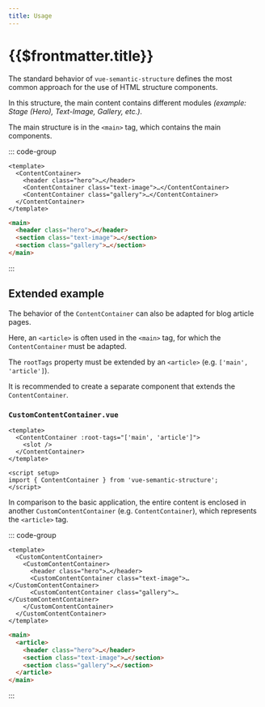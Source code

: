 ```yaml
---
title: Usage
---
```


# {{$frontmatter.title}}

The standard behavior of `vue-semantic-structure` defines the most common approach for the use of HTML structure components.

In this structure, the main content contains different modules *(example: Stage (Hero), Text-Image, Gallery, etc.)*.

The main structure is in the `<main>` tag, which contains the main components.

::: code-group

```vue [Vue]
<template>
  <ContentContainer>
    <header class="hero">…</header>
    <ContentContainer class="text-image">…</ContentContainer>
    <ContentContainer class="gallery">…</ContentContainer>
  </ContentContainer>
</template>
```

```html [HTML]
<main>
  <header class="hero">…</header>
  <section class="text-image">…</section>
  <section class="gallery">…</section>
</main>
```

:::

## Extended example

The behavior of the `ContentContainer` can also be adapted for blog article pages.

Here, an `<article>` is often used in the `<main>` tag, for which the `ContentContainer` must be adapted.

The `rootTags` property must be extended by an `<article>` (e.g. `['main', 'article']`).

It is recommended to create a separate component that extends the `ContentContainer`.

### `CustomContentContainer.vue`

```vue
<template>
  <ContentContainer :root-tags="['main', 'article']">
    <slot />
  </ContentContainer>
</template>

<script setup>
import { ContentContainer } from 'vue-semantic-structure';
</script>
```

In comparison to the basic application, the entire content is enclosed in another `CustomContentContainer` (e.g. `ContentContainer`), which represents the `<article>` tag.

::: code-group

```vue [Vue]
<template>
  <CustomContentContainer>
    <CustomContentContainer>
      <header class="hero">…</header>
      <CustomContentContainer class="text-image">…</CustomContentContainer>
      <CustomContentContainer class="gallery">…</CustomContentContainer>
    </CustomContentContainer>
  </CustomContentContainer>
</template>
```

```html [HTML]
<main>
  <article>
    <header class="hero">…</header>
    <section class="text-image">…</section>
    <section class="gallery">…</section>
  </article>
</main>
```

:::
